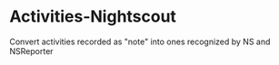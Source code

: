 # Activities-Nightscout
Convert activities recorded as "note" into ones recognized by NS and NSReporter
